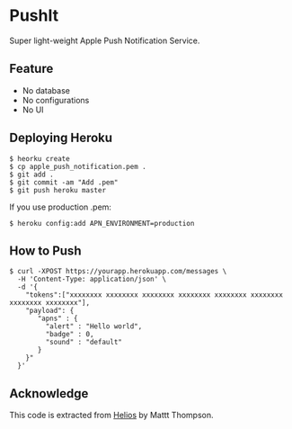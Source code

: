# PushIt
Super light-weight Apple Push Notification Service.

## Feature

* No database
* No configurations
* No UI

## Deploying Heroku

    $ heorku create
    $ cp apple_push_notification.pem .
    $ git add .
    $ git commit -am "Add .pem"
    $ git push heroku master

If you use production .pem:

    $ heroku config:add APN_ENVIRONMENT=production

## How to Push

    $ curl -XPOST https://yourapp.herokuapp.com/messages \
      -H 'Content-Type: application/json' \
      -d '{
        "tokens":["xxxxxxxx xxxxxxxx xxxxxxxx xxxxxxxx xxxxxxxx xxxxxxxx xxxxxxxx xxxxxxxx"],
        "payload": {
           "apns" : {
             "alert" : "Hello world",
             "badge" : 0,
             "sound" : "default"
           }
        }"
      }'

## Acknowledge
This code is extracted from [Helios](http://helios.io/) by Mattt Thompson.

